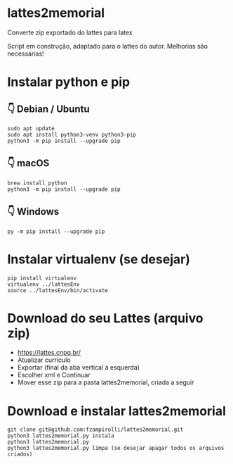 # lattes2memorial
Converte zip exportado do lattes para latex

Script em construção, adaptado para o lattes do autor. Melhorias são necessárias!

# Instalar python e pip

## 👇️ Debian / Ubuntu
```
sudo apt update
sudo apt install python3-venv python3-pip
python3 -m pip install --upgrade pip
```

## 👇️ macOS
```
brew install python
python3 -m pip install --upgrade pip
```

## 👇️ Windows
```
py -m pip install --upgrade pip
```

# Instalar virtualenv (se desejar)
```
pip install virtualenv
virtualenv ../lattesEnv
source ../lattesEnv/bin/activate
```

# Download do seu Lattes (arquivo zip)
* https://lattes.cnpq.br/
* Atualizar currículo
* Exportar (final da aba vertical à esquerda)
* Escolher xml e Continuar
* Mover esse zip para a pasta lattes2memorial, criada a seguir

# Download e instalar lattes2memorial 
```
git clone git@github.com:fzampirolli/lattes2memorial.git
python3 lattes2memorial.py instala
python3 lattes2memorial.py
python3 lattes2memorial.py limpa (se desejar apagar todos os arquivos criados)
```

